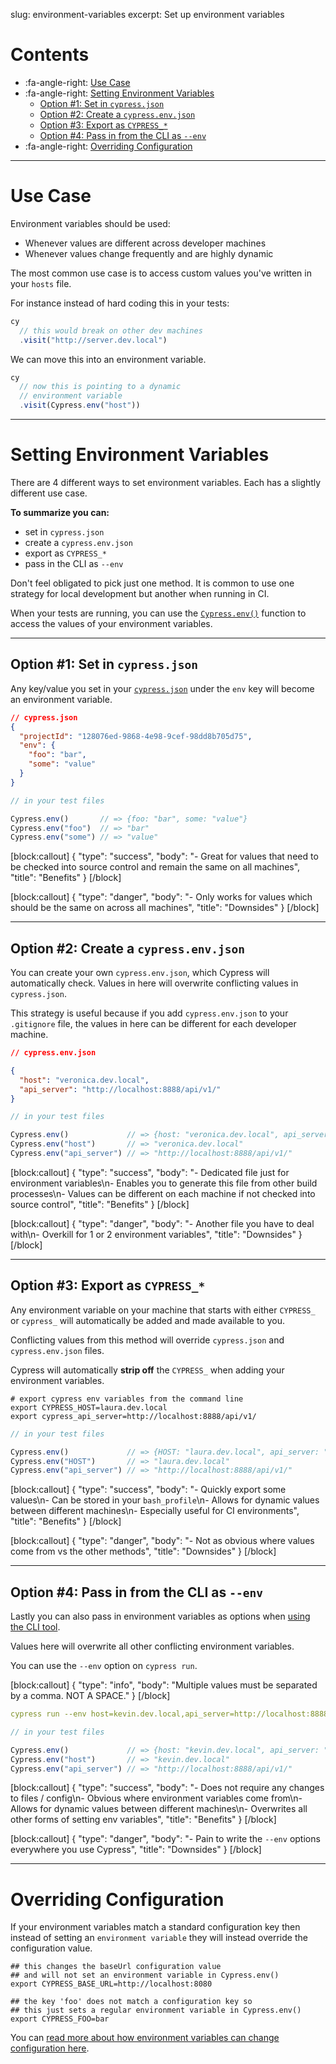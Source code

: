 slug: environment-variables
excerpt: Set up environment variables

# Contents

- :fa-angle-right: [Use Case](#section-use-case)
- :fa-angle-right: [Setting Environment Variables](#section-setting-environment-variables)
  - [Option #1: Set in `cypress.json`](#section-option-1-set-in-cypress-json-)
  - [Option #2: Create a `cypress.env.json`](#section-option-2-create-a-cypress-env-json-)
  - [Option #3: Export as `CYPRESS_*`](#section-option-3-export-as-cypress_-)
  - [Option #4: Pass in from the CLI as `--env`](#section-option-4-pass-in-from-the-cli-as-env-)
- :fa-angle-right: [Overriding Configuration](#section-overriding-configuration)

***

# Use Case

Environment variables should be used:
- Whenever values are different across developer machines
- Whenever values change frequently and are highly dynamic

The most common use case is to access custom values you've written in your `hosts` file.

For instance instead of hard coding this in your tests:

```javascript
cy
  // this would break on other dev machines
  .visit("http://server.dev.local")
```

We can move this into an environment variable.

```javascript
cy
  // now this is pointing to a dynamic
  // environment variable
  .visit(Cypress.env("host"))
```

***

# Setting Environment Variables

There are 4 different ways to set environment variables. Each has a slightly different use case.

**To summarize you can:**

- set in `cypress.json`
- create a `cypress.env.json`
- export as `CYPRESS_*`
- pass in the CLI as `--env`

Don't feel obligated to pick just one method. It is common to use one strategy for local development but another when running in CI.

When your tests are running, you can use the [`Cypress.env()`](https://on.cypress.io/api/env) function to access the values of your environment variables.

***

## Option #1: Set in `cypress.json`

Any key/value you set in your [`cypress.json`](https://on.cypress.io/guides/configuration) under the `env` key will become an environment variable.

```json
// cypress.json
{
  "projectId": "128076ed-9868-4e98-9cef-98dd8b705d75",
  "env": {
    "foo": "bar",
    "some": "value"
  }
}
```

```javascript
// in your test files

Cypress.env()       // => {foo: "bar", some: "value"}
Cypress.env("foo")  // => "bar"
Cypress.env("some") // => "value"
```

[block:callout]
{
  "type": "success",
  "body": "- Great for values that need to be checked into source control and remain the same on all machines",
  "title": "Benefits"
}
[/block]

[block:callout]
{
  "type": "danger",
  "body": "- Only works for values which should be the same on across all machines",
  "title": "Downsides"
}
[/block]

***

## Option #2: Create a `cypress.env.json`

You can create your own `cypress.env.json`, which Cypress will automatically check. Values in here will overwrite conflicting values in `cypress.json`.

This strategy is useful because if you add `cypress.env.json` to your `.gitignore` file, the values in here can be different for each developer machine.

```json
// cypress.env.json

{
  "host": "veronica.dev.local",
  "api_server": "http://localhost:8888/api/v1/"
}
```

```javascript
// in your test files

Cypress.env()             // => {host: "veronica.dev.local", api_server: "http://localhost:8888/api/v1"}
Cypress.env("host")       // => "veronica.dev.local"
Cypress.env("api_server") // => "http://localhost:8888/api/v1/"
```

[block:callout]
{
  "type": "success",
  "body": "- Dedicated file just for environment variables\n- Enables you to generate this file from other build processes\n- Values can be different on each machine if not checked into source control",
  "title": "Benefits"
}
[/block]

[block:callout]
{
  "type": "danger",
  "body": "- Another file you have to deal with\n- Overkill for 1 or 2 environment variables",
  "title": "Downsides"
}
[/block]

***

## Option #3: Export as `CYPRESS_*`

Any environment variable on your machine that starts with either `CYPRESS_` or `cypress_` will automatically be added and made available to you.

Conflicting values from this method will override `cypress.json` and `cypress.env.json` files.

Cypress will automatically **strip off** the `CYPRESS_` when adding your environment variables.

```shell
# export cypress env variables from the command line
export CYPRESS_HOST=laura.dev.local
export cypress_api_server=http://localhost:8888/api/v1/
```

```javascript
// in your test files

Cypress.env()             // => {HOST: "laura.dev.local", api_server: "http://localhost:8888/api/v1"}
Cypress.env("HOST")       // => "laura.dev.local"
Cypress.env("api_server") // => "http://localhost:8888/api/v1/"
```


[block:callout]
{
  "type": "success",
  "body": "- Quickly export some values\n- Can be stored in your `bash_profile`\n- Allows for dynamic values between different machines\n- Especially useful for CI environments",
  "title": "Benefits"
}
[/block]

[block:callout]
{
  "type": "danger",
  "body": "- Not as obvious where values come from vs the other methods",
  "title": "Downsides"
}
[/block]

***

## Option #4: Pass in from the CLI as `--env`

Lastly you can also pass in environment variables as options when [using the CLI tool](https://github.com/cypress-io/cypress-cli).

Values here will overwrite all other conflicting environment variables.

You can use the `--env` option on `cypress run`.

[block:callout]
{
  "type": "info",
  "body": "Multiple values must be separated by a comma. NOT A SPACE."
}
[/block]

```yaml
cypress run --env host=kevin.dev.local,api_server=http://localhost:8888/api/v1
```

```javascript
// in your test files

Cypress.env()             // => {host: "kevin.dev.local", api_server: "http://localhost:8888/api/v1"}
Cypress.env("host")       // => "kevin.dev.local"
Cypress.env("api_server") // => "http://localhost:8888/api/v1/"
```

[block:callout]
{
  "type": "success",
  "body": "- Does not require any changes to files / config\n- Obvious where environment variables come from\n- Allows for dynamic values between different machines\n- Overwrites all other forms of setting env variables",
  "title": "Benefits"
}
[/block]

[block:callout]
{
  "type": "danger",
  "body": "- Pain to write the `--env` options everywhere you use Cypress",
  "title": "Downsides"
}
[/block]

***

# Overriding Configuration

If your environment variables match a standard configuration key then instead of setting an `environment variable` they will instead override the configuration value.

```shell
## this changes the baseUrl configuration value
## and will not set an environment variable in Cypress.env()
export CYPRESS_BASE_URL=http://localhost:8080

## the key 'foo' does not match a configuration key so
## this just sets a regular environment variable in Cypress.env()
export CYPRESS_FOO=bar
```

You can [read more about how environment variables can change configuration here](https://on.cypress.io/configuration).
